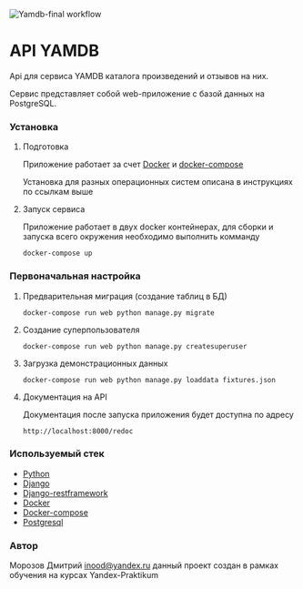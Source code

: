 ![Yamdb-final workflow](https://github.com/inood/yamdb_final/workflows/Yamdb-final%20workflow/badge.svg)

# API YAMDB

Api для сервиса YAMDB каталога произведений и отзывов на них.

Сервис представляет собой web-приложение с базой данных на PostgreSQL.

### Установка

1. Подготовка

    Приложение работает за счет [Docker](https://docs.docker.com/engine/install/) и [docker-compose](https://docs.docker.com/compose/install/)
    
    Установка для разных операционных систем описана в инструкциях по ссылкам выше

2. Запуск сервиса
    
    Приложение работает в двух docker контейнерах, для сборки и запуска всего окружения необходимо выполнить комманду
 
    ```
    docker-compose up
   ```
    
### Первоначальная настройка

1. Предварительная миграция (создание таблиц в БД)

    ```
    docker-compose run web python manage.py migrate
    ```

2. Создание суперпользователя
    ```
   docker-compose run web python manage.py createsuperuser
   ```
3. Загрузка демонстрационных данных
    ```
   docker-compose run web python manage.py loaddata fixtures.json
   ```
4. Документация на API 

     Документация после запуска приложения будет доступна по адресу 
    ```
    http://localhost:8000/redoc
    ```


### Используемый стек
* [Python](https://www.python.org/) 
* [Django](https://www.djangoproject.com/) 
* [Django-restframework](https://www.django-rest-framework.org/)
* [Docker](https://www.docker.com/)
* [Docker-compose](https://docs.docker.com/compose/)
* [Postgresql](https://www.postgresql.org/)


### Автор
Морозов Дмитрий <inood@yandex.ru>
данный проект создан в рамках обучения на курсах Yandex-Praktikum 
